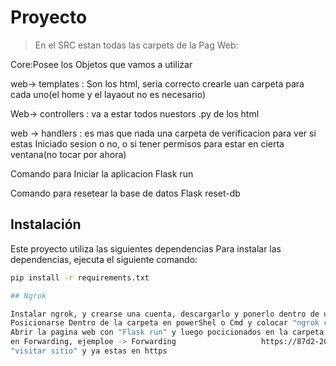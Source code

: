 # Proyecto
> En el SRC estan todas las carpets de la Pag Web:

Core:Posee los Objetos que vamos a utilizar

web-> templates : Son los html, seria correcto crearle uan carpeta para cada uno(el home y el layaout no es necesario)

Web-> controllers : va a estar todos nuestors .py de los html

web -> handlers : es mas que nada una carpeta de verificacion para ver si estas Iniciado sesion o no, o si tener permisos para estar en cierta ventana(no tocar por ahora)


Comando para Iniciar la aplicacion
Flask run

Comando para resetear la base de datos
Flask reset-db

## Instalación
Este proyecto utiliza las siguientes dependencias
Para instalar las dependencias, ejecuta el siguiente comando:

```bash
pip install -r requirements.txt

## Ngrok

Instalar ngrok, y crearse una cuenta, descargarlo y ponerlo dentro de una carpeta
Posicionarse Dentro de la carpeta en powerShel o Cmd y colocar "ngrok config add-authtoken "Tu token"  (que lo sacas de "token de autorizacion(pagina de ngrok)
Abrir la pagina web con "Flask run" y luego pocicionados en la carpeta de Ngrok y colocas "ngrok http 5000" en la terminal cmd, para luego presionar el link que te da
en Forwarding, ejemploe -> Forwarding                   https://87d2-200-114-209-238.ngrok-free.app -> http://localhost:5000 , te mostrar una ventana de aviso, le das a 
"visitar sitio" y ya estas en https